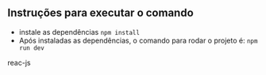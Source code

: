 ## Instruções para executar o comando

* instale as dependências `npm install`
* Após instaladas as dependências, o comando para rodar o projeto é: `npm run dev`

reac-js
